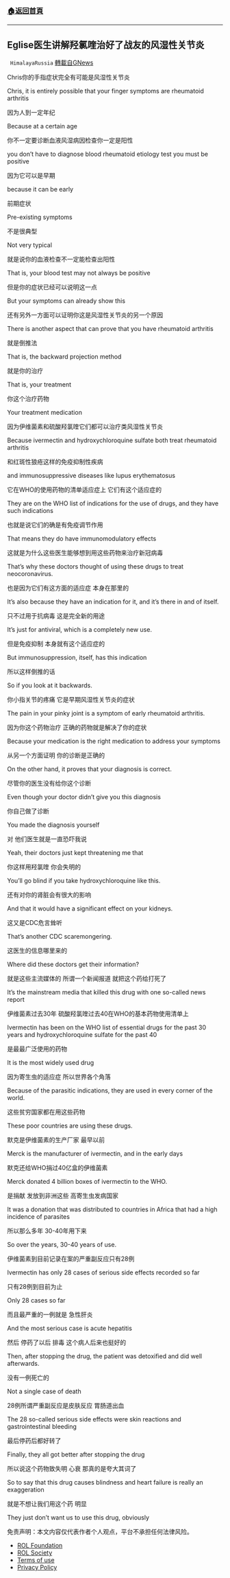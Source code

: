 ###  [:house:返回首頁](https://github.com/ourhimalayas/txt)
---


## Eglise医生讲解羟氯喹治好了战友的风湿性关节炎
` HimalayaRussia` [轉載自GNews](https://gnews.org/zh-hans/1726965/)

Chris你的手指症状完全有可能是风湿性关节炎

Chris, it is entirely possible that your finger symptoms are rheumatoid arthritis

因为人到一定年纪

Because at a certain age

你不一定要诊断血液风湿病因检查你一定是阳性

you don’t have to diagnose blood rheumatoid etiology test you must be positive

因为它可以是早期

because it can be early

前期症状

Pre-existing symptoms

不是很典型

Not very typical

就是说你的血液检查不一定能检查出阳性

That is, your blood test may not always be positive

但是你的症状已经可以说明这一点

But your symptoms can already show this

还有另外一方面可以证明你这是风湿性关节炎的另一个原因

There is another aspect that can prove that you have rheumatoid arthritis

就是倒推法

That is, the backward projection method

就是你的治疗

That is, your treatment

你这个治疗药物

Your treatment medication

因为伊维菌素和硫酸羟氯喹它们都可以治疗类风湿性关节炎

Because ivermectin and hydroxychloroquine sulfate both treat rheumatoid arthritis

和红斑性狼疮这样的免疫抑制性疾病

and immunosuppressive diseases like lupus erythematosus

它在WHO的使用药物的清单适应症上 它们有这个适应症的

They are on the WHO list of indications for the use of drugs, and they have such indications

也就是说它们的确是有免疫调节作用

That means they do have immunomodulatory effects

这就是为什么这些医生能够想到用这些药物来治疗新冠病毒

That’s why these doctors thought of using these drugs to treat neocoronavirus.

也是因为它们有这方面的适应症 本身在那里的

It’s also because they have an indication for it, and it’s there in and of itself.

只不过用于抗病毒 这是完全新的用途

It’s just for antiviral, which is a completely new use.

但是免疫抑制 本身就有这个适应症的

But immunosuppression, itself, has this indication

所以这样倒推的话

So if you look at it backwards.

你小指关节的疼痛 它是早期风湿性关节炎的症状

The pain in your pinky joint is a symptom of early rheumatoid arthritis.

因为你这个药物治疗 正确的药物就是解决了你的症状

Because your medication is the right medication to address your symptoms

从另一个方面证明 你的诊断是正确的

On the other hand, it proves that your diagnosis is correct.

尽管你的医生没有给你这个诊断

Even though your doctor didn’t give you this diagnosis

你自己做了诊断

You made the diagnosis yourself

对 他们医生就是一直恐吓我说

Yeah, their doctors just kept threatening me that

你这样用羟氯喹 你会失明的

You’ll go blind if you take hydroxychloroquine like this.

还有对你的肾脏会有很大的影响

And that it would have a significant effect on your kidneys.

这又是CDC危言耸听

That’s another CDC scaremongering.

这医生的信息哪里来的

Where did these doctors get their information?

就是这些主流媒体的 所谓一个新闻报道 就把这个药给打死了

It’s the mainstream media that killed this drug with one so-called news report

伊维菌素过去30年 硫酸羟氯喹过去40在WHO的基本药物使用清单上

Ivermectin has been on the WHO list of essential drugs for the past 30 years and hydroxychloroquine sulfate for the past 40

是最最广泛使用的药物

It is the most widely used drug

因为寄生虫的适应症 所以世界各个角落

Because of the parasitic indications, they are used in every corner of the world.

这些贫穷国家都在用这些药物

These poor countries are using these drugs.

默克是伊维菌素的生产厂家 最早以前

Merck is the manufacturer of ivermectin, and in the early days

默克还给WHO捐过40亿盒的伊维菌素

Merck donated 4 billion boxes of ivermectin to the WHO.

是捐献 发放到非洲这些 高寄生虫发病国家

It was a donation that was distributed to countries in Africa that had a high incidence of parasites

所以那么多年 30-40年用下来

So over the years, 30-40 years of use.

伊维菌素到目前记录在案的严重副反应只有28例

Ivermectin has only 28 cases of serious side effects recorded so far

只有28例到目前为止

Only 28 cases so far

而且最严重的一例就是 急性肝炎

And the most serious case is acute hepatitis

然后 停药了以后 排毒 这个病人后来也挺好的

Then, after stopping the drug, the patient was detoxified and did well afterwards.

没有一例死亡的

Not a single case of death

28例所谓严重副反应是皮肤反应 胃肠道出血

The 28 so-called serious side effects were skin reactions and gastrointestinal bleeding

最后停药后都好转了

Finally, they all got better after stopping the drug

所以说这个药物致失明 心衰 那真的是夸大其词了

So to say that this drug causes blindness and heart failure is really an exaggeration

就是不想让我们用这个药 明显

They just don’t want us to use this drug, obviously

 

免责声明：本文内容仅代表作者个人观点，平台不承担任何法律风险。

- [ROL Foundation](https://rolfoundation.org/)
- [ROL Society](https://rolsociety.org/)
- [Terms of use](https://gnews.org/terms-of-use-3/)
- [Privacy Policy](https://gnews.org/privacy-policy/)
